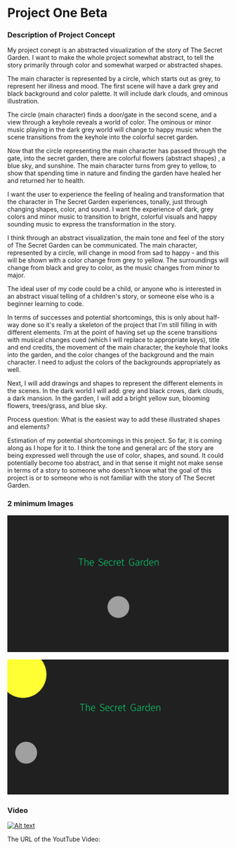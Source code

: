# Project One Beta

### Description of Project Concept

My project conept is an abstracted visualization of the story of The Secret Garden. I want to make the whole project somewhat abstract, to tell the story primarily through color and somewhat warped or abstracted shapes.

The main character is represented by a circle, which starts out as grey, to represent her illness and mood.  The first scene will have a dark grey and black background and color palette. It will include dark clouds, and ominous illustration.

The circle (main character) finds a door/gate in the second scene, and a view through a keyhole reveals a world of color. The ominous or minor music playing in the dark grey world will change to happy music when the scene transitions from the keyhole into  the colorful secret garden. 

Now that the circle representing the main character has passed through the gate, into the secret garden, there are colorful flowers (abstract shapes) , a blue sky, and sunshine. The main character turns from grey to yellow, to show that spending time in nature and finding the garden have healed her and returned her to health.

I want the user to experience the feeling of healing and transformation that the character in The Secret Garden experiences, tonally, just through changing shapes, color, and sound.  I want the experience of dark, grey colors and minor music to transition to bright, colorful visuals and happy sounding music to express the transformation in the story.

I think through an abstract visualization, the main tone and feel of the story of The Secret Garden can be communicated. The main character, represented by a circle, will change in mood from sad to happy - and this will be shown with a color change from grey to yellow. The surroundings will change from black and grey to color, as the music changes from minor to major.

The ideal user of my code could be a child, or anyone who is interested in an abstract visual telling of a children's story, or someone else who is a beginner learning to code.

In terms of successes and potential shortcomings, this is only about half-way done so it's really a skeleton of the project that I'm still filling in with different elements. I’m at the point of having set up the scene transitions with musical changes cued (which I will replace to appropriate keys), title and end credits, the movement of the main character, the keyhole that looks into the garden, and the color changes of the background and the main character. I need to adjust the colors of the backgrounds appropriately as well. 

Next, I will add drawings and shapes to represent the different elements in the scenes. In the dark world I will add: grey and black crows, dark clouds, a dark mansion. In the garden, I will add a bright yellow sun, blooming flowers,  trees/grass, and blue sky. 

Process question: What is the easiest way to add these illustrated shapes and elements?  

Estimation of my potential shortcomings in this project. So far, it is coming along as I hope for it to. I think the tone and general arc of the story are being expressed well through the use of color, shapes, and sound. It could potentially become too abstract, and in that sense it might not make sense in terms of a story to someone who doesn’t know what the goal of this project is or to someone who is not familiar with the story of The Secret Garden. 


### 2 minimum Images 

![img](Images/Project1.PNG)

![img](Images/Project2.PNG)


### Video

[![Alt text](https://img.youtube.com/vi/cvZ8vIRlb1Y/0.jpg)](https://www.youtube.com/watch?v=cvZ8vIRlb1Y)

The URL of the YoutTube Video:



 

 
